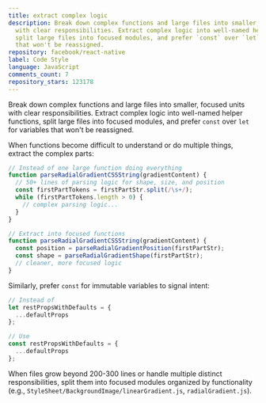 ```yaml
---
title: extract complex logic
description: Break down complex functions and large files into smaller, focused units
  with clear responsibilities. Extract complex logic into well-named helper functions,
  split large files into focused modules, and prefer `const` over `let` for variables
  that won't be reassigned.
repository: facebook/react-native
label: Code Style
language: JavaScript
comments_count: 7
repository_stars: 123178
---
```


Break down complex functions and large files into smaller, focused units with clear responsibilities. Extract complex logic into well-named helper functions, split large files into focused modules, and prefer `const` over `let` for variables that won't be reassigned.

When functions become difficult to understand or do multiple things, extract the complex parts:

```javascript
// Instead of one large function doing everything
function parseRadialGradientCSSString(gradientContent) {
  // 50+ lines of parsing logic for shape, size, and position
  const firstPartTokens = firstPartStr.split(/\s+/);
  while (firstPartTokens.length > 0) {
    // complex parsing logic...
  }
}

// Extract into focused functions
function parseRadialGradientCSSString(gradientContent) {
  const position = parseRadialGradientPosition(firstPartStr);
  const shape = parseRadialGradientShape(firstPartStr);
  // cleaner, more focused logic
}
```

Similarly, prefer `const` for immutable variables to signal intent:

```javascript
// Instead of
let restPropsWithDefaults = {
  ...defaultProps
};

// Use
const restPropsWithDefaults = {
  ...defaultProps
};
```

When files grow beyond 200-300 lines or handle multiple distinct responsibilities, split them into focused modules organized by functionality (e.g., `StyleSheet/BackgroundImage/linearGradient.js`, `radialGradient.js`).